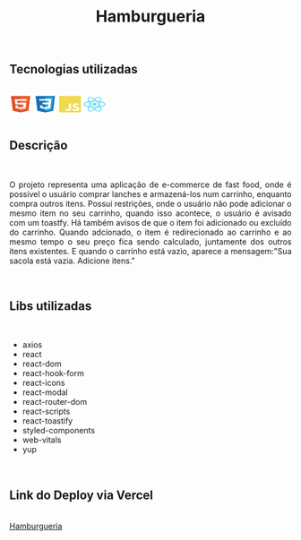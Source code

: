 <h1 align="center" font-family="pattaya">Hamburgueria</h1><br>

<h2 font-family="pattaya">Tecnologias utilizadas</h2>
<div style="display: inline_block"><br>
<img align="center" alt="Alexandra-HTML" height="30" width="40" src="https://raw.githubusercontent.com/devicons/devicon/master/icons/html5/html5-original.svg">
<img align="center" alt="Alexandra-CSS" height="30" width="40" src="https://raw.githubusercontent.com/devicons/devicon/master/icons/css3/css3-original.svg">
<img align="center" alt="Alexandra-Js" height="30" width="40" src="https://raw.githubusercontent.com/devicons/devicon/master/icons/javascript/javascript-plain.svg">
<img align="center" alt="Alexandra-React" height="30" width="40" src="https://raw.githubusercontent.com/devicons/devicon/master/icons/react/react-original.svg">
</div><br>

<h2 font-family="pattaya">Descrição</h2><br>
<p font-family="robotto" font-size="16px" line-height="34px" align="justify">
O projeto representa uma aplicação de e-commerce de fast food, onde é possível o usuário comprar lanches e armazená-los num carrinho, enquanto compra outros itens. Possui restrições, onde o usuário não pode adicionar o mesmo item no seu carrinho, quando isso acontece, o usuário é avisado com um toastfy. Há também avisos de que o item foi adicionado ou excluído do carrinho. Quando adcionado, o item é redirecionado ao carrinho e ao mesmo tempo o seu preço fica sendo calculado, juntamente dos outros itens existentes. E quando o carrinho está vazio, aparece a mensagem:"Sua sacola está vazia. Adicione itens."
</p><br>

<h2 font-family="pattaya">Libs utilizadas</h2><br>
<ul style="display: inline_block">
<li font-family="robotto" font-size="16px">axios</li>
<li font-family="robotto" font-size="16px">react</li>
<li font-family="robotto" font-size="16px">react-dom</li>
<li font-family="robotto" font-size="16px">react-hook-form</li>
<li font-family="robotto" font-size="16px">react-icons</li>
<li font-family="robotto" font-size="16px">react-modal</li>
<li font-family="robotto" font-size="16px">react-router-dom</li>
<li font-family="robotto" font-size="16px">react-scripts</li>
<li font-family="robotto" font-size="16px">react-toastify</li>
<li font-family="robotto" font-size="16px">styled-components</li>
<li font-family="robotto" font-size="16px">web-vitals</li>
<li font-family="robotto" font-size="16px">yup</li>
</ul><br>

<h2 font-family="pattaya">Link do Deploy via Vercel</h2><br>
<a href="https://react-entrega-template-hamburgueria-da-kenzie-alexandra86.vercel.app/" font-family="robotto" font-size="16px">Hamburgueria</a>
